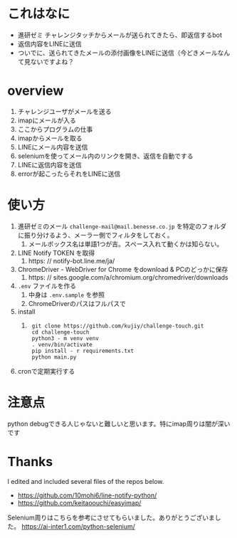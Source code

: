 # これはなに
- 進研ゼミ チャレンジタッチからメールが送られてきたら、即返信するbot
- 返信内容をLINEに送信
- ついでに、送られてきたメールの添付画像をLINEに送信（今どきメールなんて見ないですよね？

# overview
1. チャレンジユーザがメールを送る
1. imapにメールが入る
1. ここからプログラムの仕事
1. imapからメールを取る
1. LINEにメール内容を送信
1. seleniumを使ってメール内のリンクを開き、返信を自動でする
1. LINEに返信内容を送信
1. errorが起こったらそれをLINEに送信

# 使い方
1. 進研ゼミのメール `challenge-mail@mail.benesse.co.jp` を特定のフォルダに振り分けるよう、メーラー側でフィルタをしておく。
    1. メールボックス名は単語1つが吉。スペース入れて動くかは知らない。
1. LINE Notify TOKEN を取得
    1. https: // notify-bot.line.me/ja/
1. ChromeDriver - WebDriver for Chrome をdownload & PCのどっかに保存
    1. https: // sites.google.com/a/chromium.org/chromedriver/downloads
1. `.env` ファイルを作る
    1. 中身は `.env.sample` を参照
    1. ChromeDriverのパスはフルパスで
1. install
    1. ```
        git clone https://github.com/kujiy/challenge-touch.git
        cd challenge-touch
        python3 - m venv venv
        . venv/bin/activate
        pip install - r requirements.txt
        python main.py
        ```
1. cronで定期実行する


# 注意点
python debugできる人じゃないと難しいと思います。特にimap周りは闇が深いです

# Thanks
I edited and included several files of the repos below.

- https://github.com/10mohi6/line-notify-python/
- https://github.com/keitaoouchi/easyimap/

Selenium周りはこちらを参考にさせてもらいました。ありがとうございました。
https://ai-inter1.com/python-selenium/
